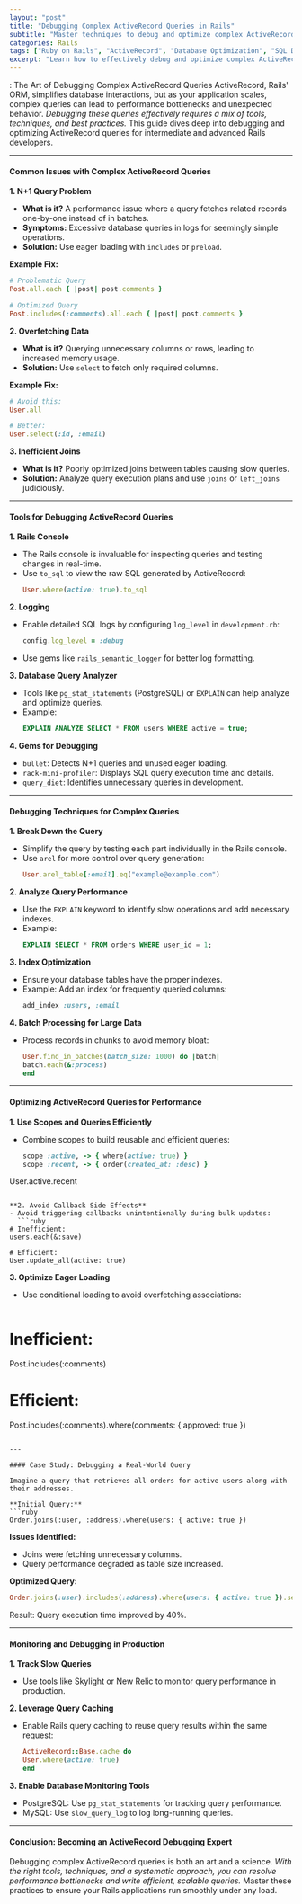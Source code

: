 ```yaml
---
layout: "post"
title: "Debugging Complex ActiveRecord Queries in Rails"
subtitle: "Master techniques to debug and optimize complex ActiveRecord queries in Ruby on Rails"
categories: Rails
tags: ["Ruby on Rails", "ActiveRecord", "Database Optimization", "SQL Debugging", "Performance Tuning", "Rails Debugging"]
excerpt: "Learn how to effectively debug and optimize complex ActiveRecord queries in Rails to improve database performance and application scalability."
---
```


: The Art of Debugging Complex ActiveRecord Queries
ActiveRecord, Rails' ORM, simplifies database interactions, but as your application scales, complex queries can lead to performance bottlenecks and unexpected behavior. *Debugging these queries effectively requires a mix of tools, techniques, and best practices.* This guide dives deep into debugging and optimizing ActiveRecord queries for intermediate and advanced Rails developers.

---

#### Common Issues with Complex ActiveRecord Queries

**1. N+1 Query Problem**
- **What is it?** A performance issue where a query fetches related records one-by-one instead of in batches.
- **Symptoms:** Excessive database queries in logs for seemingly simple operations.
- **Solution:** Use eager loading with `includes` or `preload`.

**Example Fix:**  
```ruby
# Problematic Query
Post.all.each { |post| post.comments }

# Optimized Query
Post.includes(:comments).all.each { |post| post.comments }
```

**2. Overfetching Data**
- **What is it?** Querying unnecessary columns or rows, leading to increased memory usage.
- **Solution:** Use `select` to fetch only required columns.

**Example Fix:**  
```ruby
# Avoid this:
User.all

# Better:
User.select(:id, :email)
```

**3. Inefficient Joins**
- **What is it?** Poorly optimized joins between tables causing slow queries.
- **Solution:** Analyze query execution plans and use `joins` or `left_joins` judiciously.

---

#### Tools for Debugging ActiveRecord Queries

**1. Rails Console**
- The Rails console is invaluable for inspecting queries and testing changes in real-time.
- Use `to_sql` to view the raw SQL generated by ActiveRecord:  
  ```ruby
  User.where(active: true).to_sql
  ```

**2. Logging**
- Enable detailed SQL logs by configuring `log_level` in `development.rb`:  
  ```ruby
  config.log_level = :debug
  ```
- Use gems like `rails_semantic_logger` for better log formatting.

**3. Database Query Analyzer**
- Tools like `pg_stat_statements` (PostgreSQL) or `EXPLAIN` can help analyze and optimize queries.
- Example:  
  ```sql
  EXPLAIN ANALYZE SELECT * FROM users WHERE active = true;
  ```

**4. Gems for Debugging**
- `bullet`: Detects N+1 queries and unused eager loading.
- `rack-mini-profiler`: Displays SQL query execution time and details.
- `query_diet`: Identifies unnecessary queries in development.

---

#### Debugging Techniques for Complex Queries

**1. Break Down the Query**
- Simplify the query by testing each part individually in the Rails console.
- Use `arel` for more control over query generation:  
  ```ruby
  User.arel_table[:email].eq("example@example.com")
  ```

**2. Analyze Query Performance**
- Use the `EXPLAIN` keyword to identify slow operations and add necessary indexes.
- Example:  
  ```sql
  EXPLAIN SELECT * FROM orders WHERE user_id = 1;
  ```

**3. Index Optimization**
- Ensure your database tables have the proper indexes.
- Example: Add an index for frequently queried columns:  
  ```ruby
  add_index :users, :email
  ```

**4. Batch Processing for Large Data**
- Process records in chunks to avoid memory bloat:  
  ```ruby
  User.find_in_batches(batch_size: 1000) do |batch|
  batch.each(&:process)
  end
  ```

---

#### Optimizing ActiveRecord Queries for Performance

**1. Use Scopes and Queries Efficiently**
- Combine scopes to build reusable and efficient queries:  
  ```ruby
  scope :active, -> { where(active: true) }
  scope :recent, -> { order(created_at: :desc) }

User.active.recent
```

**2. Avoid Callback Side Effects**
- Avoid triggering callbacks unintentionally during bulk updates:  
  ```ruby
# Inefficient:
users.each(&:save)

# Efficient:
User.update_all(active: true)
```

**3. Optimize Eager Loading**
- Use conditional loading to avoid overfetching associations:  
  ```ruby
# Inefficient:
Post.includes(:comments)

# Efficient:
Post.includes(:comments).where(comments: { approved: true })
```

---

#### Case Study: Debugging a Real-World Query

Imagine a query that retrieves all orders for active users along with their addresses.

**Initial Query:**  
```ruby
Order.joins(:user, :address).where(users: { active: true })
```

**Issues Identified:**
- Joins were fetching unnecessary columns.
- Query performance degraded as table size increased.

**Optimized Query:**  
```ruby
Order.joins(:user).includes(:address).where(users: { active: true }).select(:id, :user_id, :address_id)
```

Result: Query execution time improved by 40%.

---

#### Monitoring and Debugging in Production

**1. Track Slow Queries**
- Use tools like Skylight or New Relic to monitor query performance in production.

**2. Leverage Query Caching**
- Enable Rails query caching to reuse query results within the same request:  
  ```ruby
  ActiveRecord::Base.cache do
  User.where(active: true)
  end
  ```

**3. Enable Database Monitoring Tools**
- PostgreSQL: Use `pg_stat_statements` for tracking query performance.
- MySQL: Use `slow_query_log` to log long-running queries.

---

#### Conclusion: Becoming an ActiveRecord Debugging Expert
Debugging complex ActiveRecord queries is both an art and a science. *With the right tools, techniques, and a systematic approach, you can resolve performance bottlenecks and write efficient, scalable queries.* Master these practices to ensure your Rails applications run smoothly under any load.
